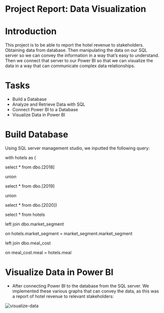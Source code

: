 # Project Report: Data Visualization
# Introduction
This project is to be able to report the hotel revenue to stakeholders. Obtaining data from database. Then manipulating the data on our SQL server so we can convey the information in a way that’s easy to understand. Then we connect that server to our Power BI so that we can visualize the data in a way that can communicate complex data relationships.

# Tasks
- Build a Database 
- Analyze and Retrieve Data with SQL 
- Connect Power BI to a Database 
- Visualize Data in Power BI

# Build Database
Using SQL server management studio, we inputted the following query:

with hotels as (

select * from dbo.[2018]

union

select * from dbo.[2019] 

union

select * from dbo.[2020]) 

select * from hotels

left join dbo.market_segment

on hotels.market_segment = market_segment.market_segment

left join dbo.meal_cost

on meal_cost.meal = hotels.meal

# Visualize Data in Power BI
- After connecting Power BI to the database from the SQL server.
We implemented these various graphs that can convey the data, as this was a report of hotel revenue to relevant stakeholders:

![visualize-data](https://user-images.githubusercontent.com/78631693/236514265-32fcffcf-00f8-4ac3-a533-356a786dfbfe.PNG)
